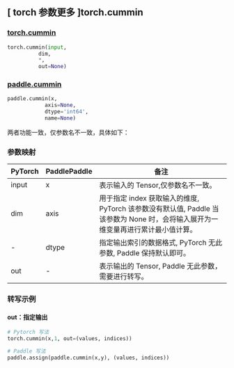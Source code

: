 ## [ torch 参数更多 ]torch.cummin

### [torch.cummin](https://pytorch.org/docs/stable/generated/torch.cummin.html)

```python
torch.cummin(input,
          dim,
          *,
          out=None)
```

### [paddle.cummin](https://www.paddlepaddle.org.cn/documentation/docs/zh/develop/api/paddle/cummin_cn.html)

```python
paddle.cummin(x,
            axis=None,
            dtype='int64',
            name=None)
```

两者功能一致，仅参数名不一致，具体如下：

### 参数映射
| PyTorch       | PaddlePaddle | 备注                                                   |
| ------------- | ------------ | ------------------------------------------------------ |
| input          | x          | 表示输入的 Tensor,仅参数名不一致。                        |
| dim          | axis         | 用于指定 index 获取输入的维度, PyTorch 该参数没有默认值, Paddle 当该参数为 None 时，会将输入展开为一维变量再进行累计最小值计算。             |
| -        | dtype |  指定输出索引的数据格式, PyTorch 无此参数, Paddle 保持默认即可。 |
| out        | - |  表示输出的 Tensor, Paddle 无此参数，需要进行转写。 |

### 转写示例
#### out：指定输出

```python
# Pytorch 写法
torch.cummin(x,1, out=(values, indices))

# Paddle 写法
paddle.assign(paddle.cummin(x,y), (values, indices))
```
